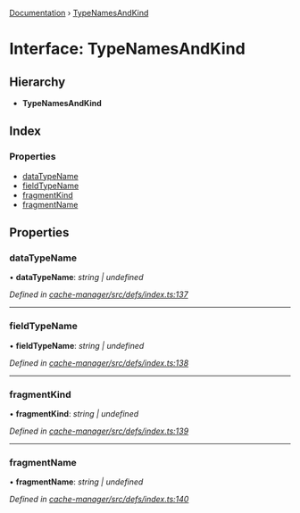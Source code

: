 [Documentation](../README.md) › [TypeNamesAndKind](typenamesandkind.md)

# Interface: TypeNamesAndKind

## Hierarchy

* **TypeNamesAndKind**

## Index

### Properties

* [dataTypeName](typenamesandkind.md#datatypename)
* [fieldTypeName](typenamesandkind.md#fieldtypename)
* [fragmentKind](typenamesandkind.md#fragmentkind)
* [fragmentName](typenamesandkind.md#fragmentname)

## Properties

###  dataTypeName

• **dataTypeName**: *string | undefined*

*Defined in [cache-manager/src/defs/index.ts:137](https://github.com/badbatch/graphql-box/blob/34eeb1d/packages/cache-manager/src/defs/index.ts#L137)*

___

###  fieldTypeName

• **fieldTypeName**: *string | undefined*

*Defined in [cache-manager/src/defs/index.ts:138](https://github.com/badbatch/graphql-box/blob/34eeb1d/packages/cache-manager/src/defs/index.ts#L138)*

___

###  fragmentKind

• **fragmentKind**: *string | undefined*

*Defined in [cache-manager/src/defs/index.ts:139](https://github.com/badbatch/graphql-box/blob/34eeb1d/packages/cache-manager/src/defs/index.ts#L139)*

___

###  fragmentName

• **fragmentName**: *string | undefined*

*Defined in [cache-manager/src/defs/index.ts:140](https://github.com/badbatch/graphql-box/blob/34eeb1d/packages/cache-manager/src/defs/index.ts#L140)*

